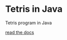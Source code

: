 Tetris in Java
=================

Tetris program in Java 

[read the docs](http://tetris-java.readthedocs.io/en/latest/)
